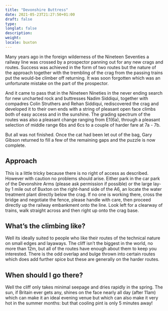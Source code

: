 ```yaml
---
title: "Devonshire Buttress"
date: 2021-05-23T21:27:50+01:00
draft: false
type: 
longlat: false
description:
weight:
locale: buxton
---
```


Many years ago in the foreign wilderness of the Nineteen Seventies a railway line was crossed by a prospector panning out for any new crags and routes. Success was achieved in the form of two routes but the nature of the approach together with the trembling of the crag from the passing trains put the would-be climber off returning. It was soon forgotten which was an unfortunate mistake on the part of the prospector.

And it came to pass that in the Nineteen Nineties in the never ending search for new uncharted rock and buttresses Nadim Siddiqui, together with compadres Colin Struthers and Rehan Siddiqui, rediscovered the crag and developed it to their own ends with a string of pleasant open face climbs both of easy access and in the sunshine. The grading spectrum of the routes was also a pleasant change ranging from E1(6a), through a pleasant selection of middle range 6bs and 6cs to a couple of harder fare at 7a - 7b.

But all was not finished. Once the cat had been let out of the bag, Gary Gibson returned to fill a few of the remaining gaps and the puzzle is now complete.

## Approach

This is a little tricky because there is no right of access as described. However with caution no problems should arise. Either park in the car park of the Devonshire Arms (please ask permission if possible) or the large lay-by 1 mile out of Buxton on the right-hand side of the A6, an locate the water treatment plant directly below the crag. If no one is working there, cross the bridge and negotiate the fence, please handle with care, then proceed directly up the railway embankment onto the line. Look left for a clearway of trains, walk straight across and then right up onto the crag base.

## What’s the climbing like?

Well its ideally suited to people who like their routes of the technical nature on small edges and layaways. The cliff isn’t the biggest in the world, no more than 12m, but all of the routes have enough about them to keep you interested. There is the odd overlap and bulge thrown into certain routes which does add further spice but these are generally on the harder routes.

## When should I go there?

Well the cliff only takes minimal seepage and dries rapidly in the spring. The sun, if Britain ever gets any, shines on the face nearly all day (after 11am) which can make it an ideal evening venue but which can also make it very hot in the summer months: but that cooling pint is only 5 minutes away!